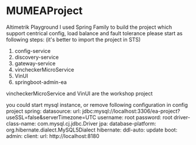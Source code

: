 # MUMEAProject
Altimetrik Playground
I used Spring Family to build the project which support centrical config, load balance and fault tolerance
please start as following steps: (it's better to import the project in STS)
1. config-service 
2. discovery-service
3. gateway-service
4. vincheckerMicroService
5. VinUI
6. springboot-admin-ea

vincheckerMicroService and VinUI are the workshop project

you could start mysql instance, or remove following configuration in config project
spring:
  datasource:
    url: jdbc:mysql://localhost:3306/ea-project?useSSL=false&serverTimezone=UTC
    username: root
    password: root
    driver-class-name: com.mysql.cj.jdbc.Driver
  jpa:
    database-platform: org.hibernate.dialect.MySQL5Dialect
    hibernate:
      ddl-auto: update
  boot:
    admin:
      client:
        url: http://localhost:8180
